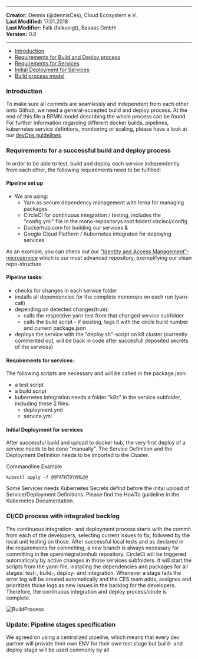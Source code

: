 
---

**Creator:** Dennis (@dennisCes), Cloud Ecosystem e.V. <br>
**Last Modified:** 17.01.2018 <br>
**Last Modifier:** Falk (falkvoigt), Basaas GmbH <br>
**Version:** 0.6  <br>

---

- [Introduction](#introduction)
- [Requirements for Build and Deploy process](#requirements-for-a-successful-build-and-deploy-process)
- [Requirements for Services](#requirements-for-services)
- [Initial Deployment for Services](#initial-deployment-for-services)
- [Build process model](#cicd-process-with-integrated-backlog)



### Introduction

To make sure all commits are seamlessly and independent from each other onto Github, we need a general-accepted build and deploy process. At the end of this file a BPMN model describing the whole process can be found. <br>
For further information regarding different docker builds, pipelines, kubernetes service defintions, monitoring or scaling, please have a look at our [devOps guidelines](https://github.com/openintegrationhub/openintegrationhub/blob/DevOps-Guideline/Guidelines/serviceOperations.md).   


### Requirements for a successful build and deploy process

In order to be able to test, build and deploy each service independently from each other, the following requirements need to be fulfilled:

#### Pipeline set up
* We are using:
  - Yarn as secure dependency management with lerna for managing packages 
  - CircleCi for continuous integration / testing, includes the "config.yml" file in the mono-repositorys root folder/.circleci/config
  - Dockerhub.com for building our services &
  - Google Cloud Platform / Kubernetes integrated for deploying services

As an example, you can check out our ["Identity and Access Management"-microservice](https://github.com/openintegrationhub/openintegrationhub/tree/master/services/iam) which is our most advanced repository, exemplifying our clean repo-structure

#### Pipeline tasks:
* checks for changes in each service folder
* installs all dependencies for the complete monorepo on each run (yarn-call)
* depending on detected changes(true): 
  - calls the respective yarn test from that changed service subfolder
  - calls the build script - if existing, tags it with the circle build number and current package.json
* deploys the service with the "deploy.sh"-script on k8 cluster (currently commented out, will be back in code after succesfull deposited secrets of the services)


#### Requirements for services:  
The following scripts are necessary and will be called in the package.json:
* a test script 
* a build script 
* kubernetes integration needs a folder "k8s" in the service subfolder, including these 2 files:
  - deployment.yml
  - service.yml

#### Initial Deployment for services
After successful build and upload to docker hub, the very first deploy of a service needs to be done "manually".
The Service Definition and the Deployment Definition needs to be imported to the Cluster.

Commandline Example
```
kubectl apply -f @@PATHTOYAML@@
```

Some Services needs Kubernetes Secrets defind before the inital upload of Service/Deployment Definitions. Please find the HowTo guideline in the Kubernetes Documentation.

### CI/CD process with integrated backlog

The continuous integration- and deployment process starts with the commit from each of the developers, selecting current issues to fix, followed by the local unit testing on those. After successful local tests and as declared in the requirements for committing, a new branch is always necessary for committing in the openintegrationhub repository. 
CircleCi will be triggered automatically by active changes in those services subfolders. It will start the scripts from the yaml-file, installing the dependencies and packages for all stages: test-, build-, deploy- and integration. Whenever a stage fails the error log will be created automatically and the CES team adds, assignes and prioritizes those logs as new issues in the backlog for the developers. Therefore, the continuous integration and deploy process/circle is complete.


![BuildProcess](https://github.com/openintegrationhub/openintegrationhub/blob/master/Assets/BuildProcess.png)

### Update: Pipeline stages specification

We agreed on using a centralized pipeline, which means that every dev partner will provide their own ENV for their own test stage but build- and deploy stage will be used commonly by all



